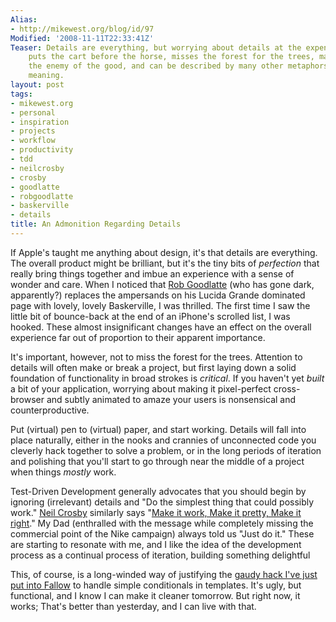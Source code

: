 ```yaml
---
Alias:
- http://mikewest.org/blog/id/97
Modified: '2008-11-11T22:33:41Z'
Teaser: Details are everything, but worrying about details at the expense of progress
    puts the cart before the horse, misses the forest for the trees, makes perfect
    the enemy of the good, and can be described by many other metaphors with similar
    meaning.
layout: post
tags:
- mikewest.org
- personal
- inspiration
- projects
- workflow
- productivity
- tdd
- neilcrosby
- crosby
- goodlatte
- robgoodlatte
- baskerville
- details
title: An Admonition Regarding Details
---
```

If Apple's taught me anything about design, it's that details are everything.  The overall product might be brilliant, but it's the tiny bits of _perfection_ that really bring things together and imbue an experience with a sense of wonder and care.  When I noticed that [Rob Goodlatte][rob] (who has gone dark, apparently?) replaces the ampersands on his Lucida Grande dominated page with lovely, lovely Baskerville, I was thrilled.  The first time I saw the little bit of bounce-back at the end of an iPhone's scrolled list, I was hooked.  These almost insignificant changes have an effect on the overall experience far out of proportion to their apparent importance.

[rob]: http://robgoodlatte.com/

It's important, however, not to miss the forest for the trees.  Attention to details will often make or break a project, but first laying down a solid foundation of functionality in broad strokes is _critical_.  If you haven't yet _built_ a bit of your application, worrying about making it pixel-perfect cross-browser and subtly animated to amaze your users is nonsensical and counterproductive.

Put (virtual) pen to (virtual) paper, and start working.  Details will fall into place naturally, either in the nooks and crannies of unconnected code you cleverly hack together to solve a problem, or in the long periods of iteration and polishing that you'll start to go through near the middle of a project when things _mostly_ work.

Test-Driven Development generally advocates that you should begin by ignoring (irrelevant) details and "Do the simplest thing that could possibly work."  [Neil Crosby][neil] similarly says "[Make it work, Make it pretty, Make it right][miw]."  My Dad (enthralled with the message while completely missing the commercial point of the Nike campaign) always told us "Just do it."  These are starting to resonate with me, and I like the idea of the development process as a continual process of iteration, building something delightful


[neil]: http://neilcrosby.com/vcard/
[miw]: http://thecodetrain.co.uk/2008/11/make-it-work-make-it-pretty-make-it-right/

This, of course, is a long-winded way of justifying the [gaudy hack I've just put into Fallow][commit] to handle simple conditionals in templates.  It's ugly, but functional, and I know I can make it cleaner tomorrow.  But right now, it works; That's better than yesterday, and I can live with that.

[commit]: http://github.com/mikewest/fallow/commit/9d9b4e69e56841fabe38eb4724caa8b629f40db3